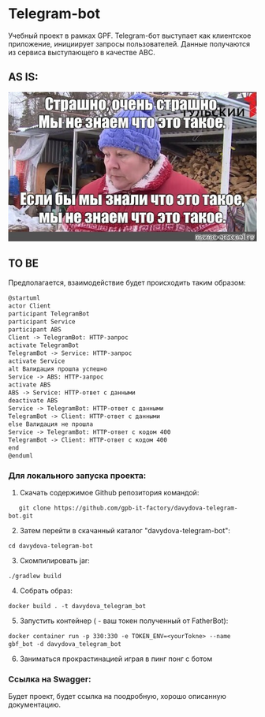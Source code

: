Telegram-bot
========================
Учебный проект в рамках GPF. Telegram-бот выступает как клиентское приложение, инициирует запросы пользователей.
Данные получаются из сервиса выступающего в качестве АВС.

## AS IS:

![mem.jpeg](mem.jpeg)

## TO BE

Предполагается, взаимодействие будет происходить таким образом:

```plantuml
@startuml
actor Client
participant TelegramBot
participant Service
participant ABS
Client -> TelegramBot: HTTP-запрос
activate TelegramBot
TelegramBot -> Service: HTTP-запрос
activate Service
alt Валидация прошла успешно
Service -> ABS: HTTP-запрос
activate ABS
ABS -> Service: HTTP-ответ с данными
deactivate ABS
Service -> TelegramBot: HTTP-ответ с данными
TelegramBot -> Client: HTTP-ответ с данными
else Валидация не прошла
Service -> TelegramBot: HTTP-ответ c кодом 400
TelegramBot -> Client: HTTP-ответ c кодом 400 
end
@enduml
```

### Для локального запуска проекта:

1. Cкачать содержимое Github репозитория командой:
```
   git clone https://github.com/gpb-it-factory/davydova-telegram-bot.git
```

2. Затем перейти в скачанный каталог "davydova-telegram-bot":
```
cd davydova-telegram-bot
```

3. Скомпилировать jar:
```
./gradlew build  
```

4. Cобрать образ:
```
docker build . -t davydova_telegram_bot
```

5. Запустить контейнер (<yourTokne> - ваш токен полученный от FatherBot):
```
docker container run -p 330:330 -e TOKEN_ENV=<yourTokne> --name gbf_bot -d davydova_telegram_bot
```

6. Заниматься прокрастинацией играя в пинг понг с ботом

### Ссылка на Swagger:

Будет проект, будет ссылка на поодробную, хорошо описанную документацию.
